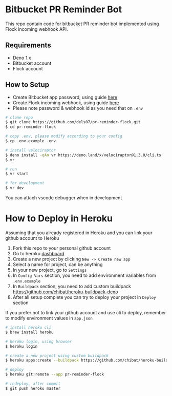 # Bitbucket PR Reminder Bot

This repo contain code for bitbucket PR reminder bot implemented using Flock
incoming webhook API.

## Requirements

- Deno 1.x
- Bitbucket account
- Flock account

## How to Setup

- Create Bitbucket app password, using guide
  [here](https://support.atlassian.com/bitbucket-cloud/docs/app-passwords)
- Create Flock incoming webhook, using guide
  [here](https://docs.flock.com/display/flockos/Create+An+Incoming+Webhook)
- Please note password & webhook id as you need that on `.env`

```bash
# clone repo
$ git clone https://github.com/dels07/pr-reminder-flock.git
$ cd pr-reminder-flock

# copy .env, please modify according to your config
$ cp .env.example .env

# install velociraptor
$ deno install -qAn vr https://deno.land/x/velociraptor@1.3.0/cli.ts
$ vr

# run
$ vr start

# for development
$ vr dev
```

You can attach vscode debugger when in development

# How to Deploy in Heroku

Assuming that you already registered in Heroku and you can link your github
account to Heroku

1. Fork this repo to your personal github account
2. Go to heroku [dashboard](https://dashboard.heroku.com/apps)
3. Create a new project by clicking `New -> Create new app`
4. Select a name for project, can be anything
5. In your new project, go to `Settings`
6. In `Config Vars` section, you need to add environment variables from
   `.env.example`
7. In `Buildpack` section, you need to add custom buildpack
   https://github.com/chibat/heroku-buildpack-deno
8. After all setup complete you can try to deploy your project in `Deploy`
   section

If you prefer not to link your github account and use cli to deploy, remember to modify environment values in `app.json`

```bash
# install heroku cli
$ brew install heroku

# heroku login, using browser
$ heroku login

# create a new project using custom buildpack
$ heroku apps:create --buildpack https://github.com/chibat/heroku-buildpack-deno.git pr-reminder-flock

# deploy
$ heroku git:remote --app pr-reminder-flock

# redeploy, after commit
$ git push heroku master
```
